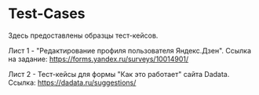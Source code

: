 # Test-Cases
Здесь предоставлены образцы тест-кейсов.

Лист 1 -  "Редактирование профиля пользователя Яндекс.Дзен". Ссылка на задание: https://forms.yandex.ru/surveys/10014901/

Лист 2 - Тест-кейсы для формы "Как это работает" сайта Dadata. Ссылка: https://dadata.ru/suggestions/
